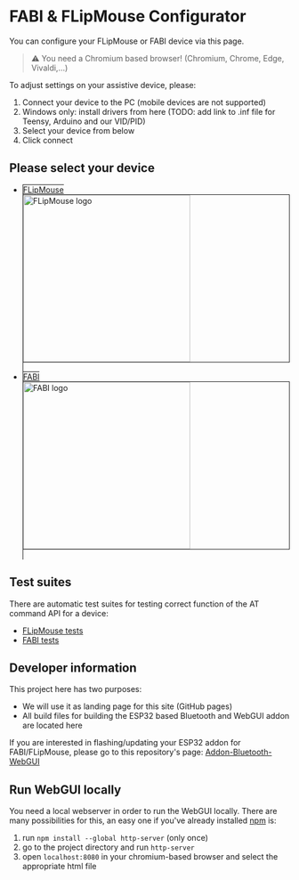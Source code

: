 # FABI & FLipMouse Configurator

You can configure your FLipMouse or FABI device via this page.

> :warning: You need a Chromium based browser! (Chromium, Chrome, Edge, Vivaldi,...)

To adjust settings on your assistive device, please:

1. Connect your device to the PC (mobile devices are not supported)
2. Windows only: install drivers from here (TODO: add link to .inf file for Teensy, Arduino and our VID/PID)
3. Select your device from below
4. Click connect


## Please select your device
<ul>
    <li>
        <a href="https://asterics.github.io/Addon-Bluetooth-WebGUI/webgui/index_fm.htm" style="border: 1px solid; margin-bottom: 1em">
            <span>FLipMouse</span>
            <div style="border: 1px solid"><img src="https://github.com/asterics/Addon-Bluetooth-WebGUI/blob/main/img/fm_lowres.png" alt="FLipMouse logo" width="300"/></div>
        </a>
    </li>
    <li>
        <a href="https://asterics.github.io/Addon-Bluetooth-WebGUI/webgui/index_fabi.htm" style="border: 1px solid">
            <span>FABI</span>
            <div style="border: 1px solid"><img src="https://github.com/asterics/Addon-Bluetooth-WebGUI/blob/main/img/fabi_lowres.png" alt="FABI logo" width="300"/></div>
        </a>
    </li>
</ul>

## Test suites
There are automatic test suites for testing correct function of the AT command API for a device:
* [FLipMouse tests](https://asterics.github.io/Addon-Bluetooth-WebGUI/webgui/test_fm.htm)
* [FABI tests](https://asterics.github.io/Addon-Bluetooth-WebGUI/webgui/test_fabi.htm)

## Developer information

This project here has two purposes:

* We will use it as landing page for this site (GitHub pages)
* All build files for building the ESP32 based Bluetooth and WebGUI addon are located here

If you are interested in flashing/updating your ESP32 addon for FABI/FLipMouse, please go to this repository's page: [Addon-Bluetooth-WebGUI](https://github.com/asterics/Addon-Bluetooth-WebGUI)

## Run WebGUI locally
You need a local webserver in order to run the WebGUI locally. There are many possibilities for this, an easy one if you've already installed [npm](https://docs.npmjs.com/downloading-and-installing-node-js-and-npm) is:
1. run `npm install --global http-server` (only once)
2. go to the project directory and run `http-server`
3. open `localhost:8080` in your chromium-based browser and select the appropriate html file